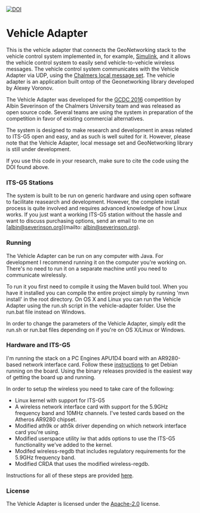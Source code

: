 [![DOI](https://zenodo.org/badge/21976/RNDITS/geonetworking.svg)](https://zenodo.org/badge/latestdoi/21976/RNDITS/geonetworking)
# Vehicle Adapter

This is the vehicle adapter that connects the GeoNetworking stack to the vehicle control system implemented in, for example, [Simulink](http://se.mathworks.com/products/simulink/), and it allows the vehicle control system to easily send vehicle-to-vehicle wireless messages. The vehicle control system communicates with the Vehicle Adapter via UDP, using the [Chalmers local message set](https://github.com/Zeverin/GCDC16-Chalmers-Communication/tree/master/Documentation). The vehicle adapter is an application built ontop of the Geonetworking library developed by Alexey Voronov.

The Vehicle Adapter was developed for the [GCDC 2016](http://gcdc.net/) competition by Albin Severinson of the Chalmers University team and was released as open source code. Several teams are using the system in preparation of the competition in favor of existing commercial alternatives.

The system is designed to make research and development in areas related to ITS-G5 open and easy, and as such is well suited for it. However, please note that the Vehicle Adapter, local message set and GeoNetworking library is still under development.

If you use this code in your research, make sure to cite the code using the DOI found above.

### ITS-G5 Stations
The system is built to be run on generic hardware and using open software to facilitate reasearch and development. However, the complete install process is quite involved and requires advanced knowledge of how Linux works. If you just want a working ITS-G5 station without the hassle and want to discuss purchasing options, send an email to me on [albin@severinson.org](mailto: albin@severinson.org).

### Running
The Vehicle Adapter can be run on any computer with Java. For development I recommend running it on the computer you're working on. There's no need to run it on a separate machine until you need to communicate wirelessly.

To run it you first need to compile it using the Maven build tool. When you have it installed you can compile the entire project simply by running 'mvn install' in the root directory. On OS X and Linux you can run the Vehicle Adapter using the run.sh script in the vehicle-adapter folder. Use the run.bat file instead on Windows.

In order to change the parameters of the Vehicle Adapter, simply edit the run.sh or run.bat files depending on if you're on OS X/Linux or Windows.

### Hardware and ITS-G5
I'm running the stack on a PC Engines APU1D4 board with an AR9280-based network interface card. Follow these [instructions](https://github.com/ssinyagin/pcengines-apu-debian-cd) to get Debian running on the board. Using the binary releases provided is the easiest way of getting the board up and running.

In order to setup the wireless you need to take care of the following:
- Linux kernel with support for ITS-G5
- A wireless network interface card with support for the 5.9GHz frequency band and 10MHz channels. I've tested cards based on the Atheros AR9280 chipset.
- Modified ath9k or ath5k driver depending on which network interface card you're using.
- Modified userspace utility iw that adds options to use the ITS-G5 functionality we've added to the kernel.
- Modifed wireless-regdb that includes regulatory requirements for the 5.9GHz frequency band.
- Modified CRDA that uses the modified wireless-regdb.

Instructions for all of these steps are provided [here](https://gist.github.com/lisovy/80dde5a792e774a706a9#file-802-11p-on-linux-L19).

### License
The Vehicle Adapter is licensed under the [Apache-2.0](https://www.apache.org/licenses/LICENSE-2.0) license.



